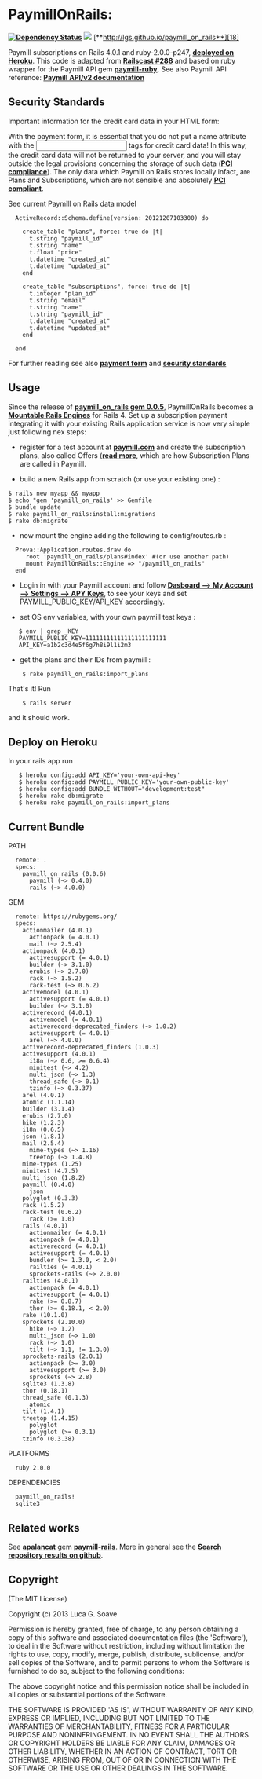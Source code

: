 # PaymillOnRails:  

[**<img src="https://gemnasium.com/lgs/paymill_on_rails.png" alt="Dependency Status" />**][1] [**<img src="https://codeclimate.com/github/lgs/paymill_on_rails.png" />**][2] [**http://lgs.github.io/paymill_on_rails**][18]

Paymill subscriptions on Rails 4.0.1 and ruby-2.0.0-p247, [**deployed on Heroku**][3]. This code is adapted from [**Railscast #288**][4] and based on ruby wrapper for the Paymill API gem [**paymill-ruby**][5]. See also Paymill API reference:  [**Paymill API/v2 documentation**][6]

## Security Standards

Important information for the credit card data in your HTML form:

With the payment form, it is essential that you do not put a name attribute with the <input> tags for credit card data! In this way, the credit card data will not be returned to your server, and you will stay outside the legal provisions concerning the storage of such data ([**PCI compliance**][7]). The only data which Paymill on Rails stores locally infact, are Plans and Subscriptions, which are not sensible and absolutely [**PCI compliant**][7].

See current Paymill on Rails data model 

```
  ActiveRecord::Schema.define(version: 20121207103300) do

    create_table "plans", force: true do |t|
      t.string "paymill_id"
      t.string "name"
      t.float "price"
      t.datetime "created_at"
      t.datetime "updated_at"
    end

    create_table "subscriptions", force: true do |t|
      t.integer "plan_id"
      t.string "email"
      t.string "name"
      t.string "paymill_id"
      t.datetime "created_at"
      t.datetime "updated_at"
    end

  end
```

For further reading see also [**payment form**][8] and [**security standards**][9]

## Usage

Since the release of [**paymill_on_rails gem 0.0.5**][10], PaymillOnRails becomes a [**Mountable Rails Engines**][11] for Rails 4. Set up a subscription payment integrating it with your existing Rails application service is now very simple just following nex steps:

- register for a test account at [**paymill.com**][12] and create the subscription plans, also called Offers ([**read more**][13], which are how Subscription Plans are called in Paymill. 

- build a new Rails app from scratch (or use your existing one) :

```
$ rails new myapp && myapp
$ echo "gem 'paymill_on_rails' >> Gemfile
$ bundle update
$ rake paymill_on_rails:install:migrations
$ rake db:migrate
```

- now mount the engine adding the following to config/routes.rb :

```
  Prova::Application.routes.draw do
     root 'paymill_on_rails/plans#index' #(or use another path)
     mount PaymillOnRails::Engine => "/paymill_on_rails"
  end
```

- Login in with your Paymill account and follow [**Dasboard --> My Account --> Settings --> APY Keys**][14], to see your keys and set PAYMILL_PUBLIC_KEY/API_KEY accordingly. 
    
- set OS env variables, with your own paymill test keys :

```
   $ env | grep _KEY
   PAYMILL_PUBLIC_KEY=11111111111111111111111
   API_KEY=a1b2c3d4e5f6g7h8i9l1i2m3
```

- get the plans and their IDs from paymill :

```
    $ rake paymill_on_rails:import_plans
```

That's it! Run 

```
    $ rails server
```
and it should work.

## Deploy on Heroku

In your rails app  run 

```
   $ heroku config:add API_KEY='your-own-api-key'
   $ heroku config:add PAYMILL_PUBLIC_KEY='your-own-public-key'
   $ heroku config:add BUNDLE_WITHOUT="development:test"
   $ heroku rake db:migrate
   $ heroku rake paymill_on_rails:import_plans
```

## Current Bundle

PATH
```
  remote: .
  specs:
    paymill_on_rails (0.0.6)
      paymill (~> 0.4.0)
      rails (~> 4.0.0)
```

GEM
```
  remote: https://rubygems.org/
  specs:
    actionmailer (4.0.1)
      actionpack (= 4.0.1)
      mail (~> 2.5.4)
    actionpack (4.0.1)
      activesupport (= 4.0.1)
      builder (~> 3.1.0)
      erubis (~> 2.7.0)
      rack (~> 1.5.2)
      rack-test (~> 0.6.2)
    activemodel (4.0.1)
      activesupport (= 4.0.1)
      builder (~> 3.1.0)
    activerecord (4.0.1)
      activemodel (= 4.0.1)
      activerecord-deprecated_finders (~> 1.0.2)
      activesupport (= 4.0.1)
      arel (~> 4.0.0)
    activerecord-deprecated_finders (1.0.3)
    activesupport (4.0.1)
      i18n (~> 0.6, >= 0.6.4)
      minitest (~> 4.2)
      multi_json (~> 1.3)
      thread_safe (~> 0.1)
      tzinfo (~> 0.3.37)
    arel (4.0.1)
    atomic (1.1.14)
    builder (3.1.4)
    erubis (2.7.0)
    hike (1.2.3)
    i18n (0.6.5)
    json (1.8.1)
    mail (2.5.4)
      mime-types (~> 1.16)
      treetop (~> 1.4.8)
    mime-types (1.25)
    minitest (4.7.5)
    multi_json (1.8.2)
    paymill (0.4.0)
      json
    polyglot (0.3.3)
    rack (1.5.2)
    rack-test (0.6.2)
      rack (>= 1.0)
    rails (4.0.1)
      actionmailer (= 4.0.1)
      actionpack (= 4.0.1)
      activerecord (= 4.0.1)
      activesupport (= 4.0.1)
      bundler (>= 1.3.0, < 2.0)
      railties (= 4.0.1)
      sprockets-rails (~> 2.0.0)
    railties (4.0.1)
      actionpack (= 4.0.1)
      activesupport (= 4.0.1)
      rake (>= 0.8.7)
      thor (>= 0.18.1, < 2.0)
    rake (10.1.0)
    sprockets (2.10.0)
      hike (~> 1.2)
      multi_json (~> 1.0)
      rack (~> 1.0)
      tilt (~> 1.1, != 1.3.0)
    sprockets-rails (2.0.1)
      actionpack (>= 3.0)
      activesupport (>= 3.0)
      sprockets (~> 2.8)
    sqlite3 (1.3.8)
    thor (0.18.1)
    thread_safe (0.1.3)
      atomic
    tilt (1.4.1)
    treetop (1.4.15)
      polyglot
      polyglot (>= 0.3.1)
    tzinfo (0.3.38)
```

PLATFORMS
```
  ruby 2.0.0
```

DEPENDENCIES
```
  paymill_on_rails!
  sqlite3
```

## Related works

See [**apalancat**][15] gem [**paymill-rails**][16]. More in general see the [**Search repository results on github**][17].

## Copyright

(The MIT License)

Copyright (c) 2013 Luca G. Soave

Permission is hereby granted, free of charge, to any person obtaining a copy
of this software and associated documentation files (the 'Software'), to deal
in the Software without restriction, including without limitation the rights
to use, copy, modify, merge, publish, distribute, sublicense, and/or sell
copies of the Software, and to permit persons to whom the Software is
furnished to do so, subject to the following conditions:

The above copyright notice and this permission notice shall be included in all
copies or substantial portions of the Software.

THE SOFTWARE IS PROVIDED 'AS IS', WITHOUT WARRANTY OF ANY KIND, EXPRESS OR
IMPLIED, INCLUDING BUT NOT LIMITED TO THE WARRANTIES OF MERCHANTABILITY,
FITNESS FOR A PARTICULAR PURPOSE AND NONINFRINGEMENT. IN NO EVENT SHALL THE
AUTHORS OR COPYRIGHT HOLDERS BE LIABLE FOR ANY CLAIM, DAMAGES OR OTHER
LIABILITY, WHETHER IN AN ACTION OF CONTRACT, TORT OR OTHERWISE, ARISING FROM,
OUT OF OR IN CONNECTION WITH THE SOFTWARE OR THE USE OR OTHER DEALINGS IN THE
SOFTWARE.

[1]: https://gemnasium.com/lgs/paymill_on_rails
[2]: https://codeclimate.com/github/lgs/paymill-on-rails
[3]: https://paymill-on-rails.herokuapp.com
[4]: http://railscasts.com/episodes/288-billing-with-stripe
[5]: https://github.com/dkd/paymill-ruby
[6]: https://www.paymill.com/en-gb/documentation-3/reference/api-reference/index.html
[7]: http://en.wikipedia.org/wiki/Payment_Card_Industry_Data_Security_Standard
[8]: https://paymill.com/en-gb/documentation-3/introduction/payment-form
[9]: https://paymill.com/en-gb/support-3/security/security-standards
[10]: https://rubygems.org/gems/paymill_on_rails
[11]: http://edgeguides.rubyonrails.org/engines.html
[12]: https://paymill.com
[13]: https://app.paymill.com/en-gb#!/offers
[14]: https://app.paymill.com/en-gb#!/index
[15]: https://github.com/apalancat
[16]: https://github.com/apalancat/paymill-rails
[17]: https://github.com/search?l=Ruby&q=paymill&ref=cmdform&type=Repositories
[18]: http://lgs.github.io/paymill_on_rails



